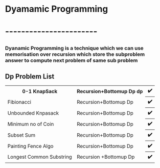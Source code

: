 <h1>Dyamamic Programming <h1>
<p>-----------------------</p>
<h3>Dyanamic Programming is a technique which we can use memorisation over recursion which store the subproblem answer to compute next problem of same sub problem</h3>

<h2>Dp Problem List</h2>

<table>
  <tr>
    <th>0-1 KnapSack</th>
    <th>Recursion+Bottomup Dp dp</th>
    <th>✔️</th>
    
  </tr>
  <tr>
    <td>Fibionacci</td>
    <td>Recursion+Bottomup Dp </td>
    <th>✔️</th>
    
  </tr>
  <tr>
    <td>Unbounded Knpasack</td>
    <td>Recursion+Bottomup Dp</td>
    <th>✔️</th>
    
  </tr>
  <tr>
    <td>Minimum no of Coin</td>
    <td>Recursion+Bottomup Dp</td>
    <th>✔️</th>
    
  </tr>
  <tr>
    <td>Subset Sum</td>
    <td>Recursion+Bottomup Dp</td>
    <th>✔️</th>
    
  </tr>
  <tr>
    <td>Painting Fence Algo</td>
    <td>Recursion+Bottomup Dp</td>
    <th>✔️</th>
    
  </tr>
  <tr>
    <td>Longest Common Substring</td>
    <td>Recursion +Bottomup Dp</td>
    <th>✔️</th>
    
  </tr>
</table>